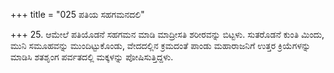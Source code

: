 +++
title = "025 ಪತಿಯ ಸಹಗಮನದಲಿ"

+++
25. ಆಮೇಲೆ ಪತಿಯೊಡನೆ ಸಹಗಮನ ಮಾಡಿ ಮಾದ್ರೀಸತಿ ಶರೀರವನ್ನು ಬಿಟ್ಟಳು. ಸುತರೊಡನೆ ಕುಂತಿ ಮಿಂದು, ಮುನಿ ಸಮೂಹವನ್ನು ಮುಂದಿಟ್ಟುಕೊಂಡು, ವೇದದಲ್ಲಿನ ಕ್ರಮದಂತೆ ಪಾಂಡು ಮಹಾರಾಜನಿಗೆ ಉತ್ತರ ಕ್ರಿಯೆಗಳನ್ನು  ಮಾಡಿಸಿ ಶತಶೃಂಗ ಪರ್ವತದಲ್ಲಿ ಮಕ್ಕಳನ್ನು ಪೋಷಿಸುತ್ತಿದ್ದಳು.